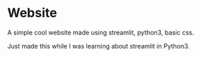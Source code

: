 <h1>Website</h1>                                                      

A simple cool website made using streamlit, python3, basic css.

Just made this while I was learning about streamlit in Python3.
